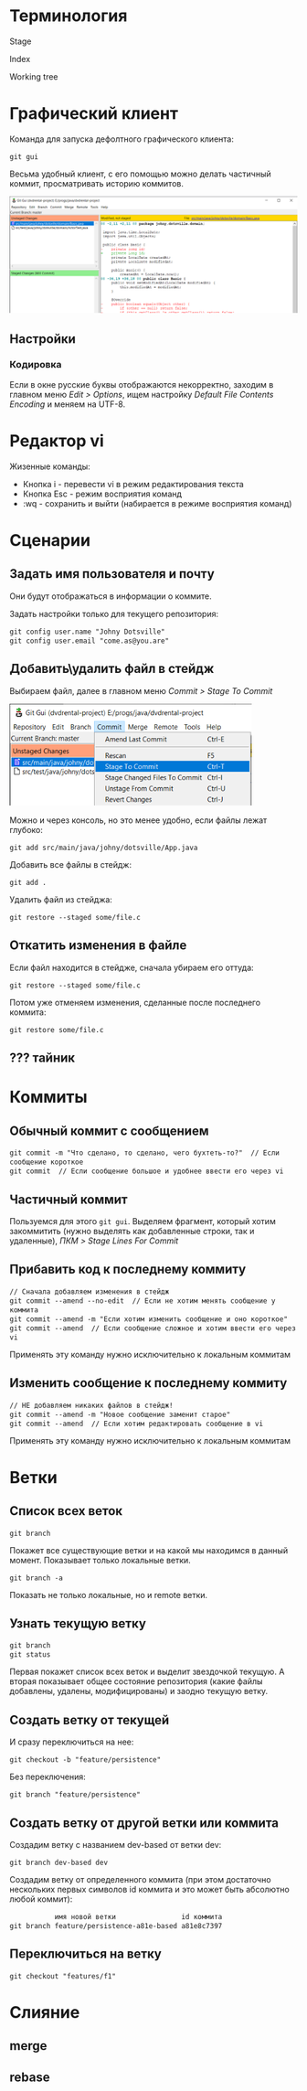 # Терминология

Stage

Index

Working tree

# Графический клиент

Команда для запуска дефолтного графического клиента:

```
git gui
```

Весьма удобный клиент, с его помощью можно делать частичный коммит, просматривать историю коммитов.

<img src="img/image-20220608083229745.png" alt="image-20220608083229745" style="zoom:80%;" />



## Настройки

### Кодировка

Если в окне русские буквы отображаются некорректно, заходим в главном меню *Edit > Options*, ищем настройку *Default File Contents Encoding* и меняем на UTF-8.

# Редактор vi

Жизенные команды:

* Кнопка i - перевести vi в режим редактирования текста
* Кнопка Esc - режим восприятия команд
* :wq - сохранить и выйти (набирается в режиме восприятия команд)

# Сценарии

## Задать имя пользователя и почту

Они будут отображаться в информации о коммите.

Задать настройки только для текущего репозитория:

```
git config user.name "Johny Dotsville"
git config user.email "come.as@you.are"
```

## Добавить\удалить файл в стейдж

Выбираем файл, далее в главном меню *Commit > Stage To Commit*

<img src="img/image-20220608084152540.png" alt="image-20220608084152540" style="zoom:80%;" />

Можно и через консоль, но это менее удобно, если файлы лежат глубоко:

```
git add src/main/java/johny/dotsville/App.java
```

Добавить все файлы в стейдж:

```
git add .
```

Удалить файл из стейджа:

```
git restore --staged some/file.c
```

## Откатить изменения в файле

Если файл находится в стейдже, сначала убираем его оттуда:

```
git restore --staged some/file.c
```

Потом уже отменяем изменения, сделанные после последнего коммита:

```
git restore some/file.c
```

## ??? тайник

# Коммиты

## Обычный коммит с сообщением

```
git commit -m "Что сделано, то сделано, чего бухтеть-то?"  // Если сообщение короткое
git commit  // Если сообщение большое и удобнее ввести его через vi
```

## Частичный коммит

Пользуемся для этого `git gui`. Выделяем фрагмент, который хотим закоммитить (нужно выделять как добавленные строки, так и удаленные), *ПКМ > Stage Lines For Commit*

## Прибавить код к последнему коммиту

```
// Сначала добавляем изменения в стейдж
git commit --amend --no-edit  // Если не хотим менять сообщение у коммита
git commit --amend -m "Если хотим изменить сообщение и оно короткое"
git commit --amend  // Если сообщение сложное и хотим ввести его через vi
```

Применять эту команду нужно исключительно к локальным коммитам

## Изменить сообщение к последнему коммиту

```
// НЕ добавляем никаких файлов в стейдж!
git commit --amend -m "Новое сообщение заменит старое"
git commit --amend  // Если хотим редактировать сообщение в vi
```

Применять эту команду нужно исключительно к локальным коммитам

# Ветки

## Список всех веток

```
git branch
```

Покажет все существующие ветки и на какой мы находимся в данный момент. Показывает только локальные ветки.

```
git branch -a
```

Показать не только локальные, но и remote ветки.

## Узнать текущую ветку

```
git branch
git status
```

Первая покажет список всех веток и выделит звездочкой текущую. А вторая показывает общее состояние репозитория (какие файлы добавлены, удалены, модифицированы) и заодно текущую ветку.

## Создать ветку от текущей

И сразу переключиться на нее:

```
git checkout -b "feature/persistence"
```

Без переключения:

```
git branch "feature/persistence"
```

## Создать ветку от другой ветки или коммита

Создадим ветку с названием dev-based от ветки dev:

```
git branch dev-based dev
```

Создадим ветку от определенного коммита (при этом достаточно нескольких первых символов id коммита и это может быть абсолютно любой коммит):

```
           имя новой ветки                id коммита
git branch feature/persistence-a81e-based a81e8c7397
```

## Переключиться на ветку

```
git checkout "features/f1"
```

# Слияние

## merge



## rebase